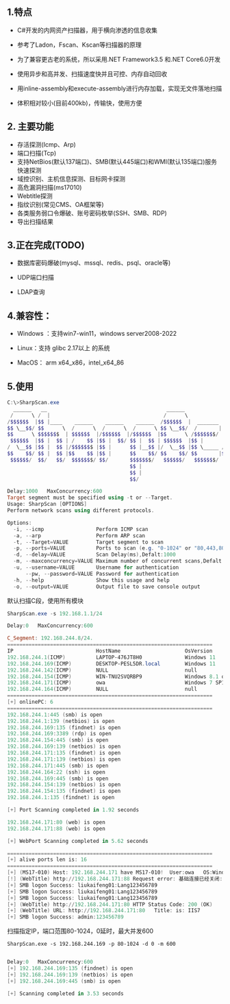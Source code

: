 





## 1.特点

- C#开发的内网资产扫描器，用于横向渗透的信息收集
- 参考了Ladon，Fscan、Kscan等扫描器的原理
- 为了兼容更古老的系统，所以采用.NET Framework3.5 和.NET Core6.0开发
- 使用异步和高并发、扫描速度快并且可控、内存自动回收
- 用inline-assembly和execute-assembly进行内存加载，实现无文件落地扫描

- 体积相对较小(目前400kb)，传输快，使用方便


## 2. 主要功能

- 存活探测(Icmp、Arp)
- 端口扫描(Tcp)
- 支持NetBios(默认137端口)、SMB(默认445端口)和WMI(默认135端口)服务快速探测
- 域控识别、主机信息探测、目标网卡探测
- 高危漏洞扫描(ms17010)
- Webtitle探测
- 指纹识别(常见CMS、OA框架等)
- 各类服务弱口令爆破、账号密码枚举(SSH、SMB、RDP)
- 导出扫描结果

## 3.正在完成(TODO)

- 数据库密码爆破(mysql、mssql、redis、psql、oracle等)

- UDP端口扫描

- LDAP查询

  

## 4.兼容性：

- Windows ：支持win7-win11，windows server2008-2022

- Linux：支持 glibc 2.17以上 的系统

- MacOS： arm x64_x86，intel_x64_86

## 5.使用

```powershell
C:\>SharpScan.exe
  ______   __                                       ______
 /      \ /  |                                     /      \
/$$$$$$  |$$ |____    ______    ______    ______  /$$$$$$  |  _______   ______   _______
$$ \__$$/ $$      \  /      \  /      \  /      \ $$ \__$$/  /       | /      \ /       \
$$      \ $$$$$$$  | $$$$$$  |/$$$$$$  |/$$$$$$  |$$      \ /$$$$$$$/  $$$$$$  |$$$$$$$  |
 $$$$$$  |$$ |  $$ | /    $$ |$$ |  $$/ $$ |  $$ | $$$$$$  |$$ |       /    $$ |$$ |  $$ |
/  \__$$ |$$ |  $$ |/$$$$$$$ |$$ |      $$ |__$$ |/  \__$$ |$$ \_____ /$$$$$$$ |$$ |  $$ |
$$    $$/ $$ |  $$ |$$    $$ |$$ |      $$    $$/ $$    $$/ $$       |$$    $$ |$$ |  $$ |
 $$$$$$/  $$/   $$/  $$$$$$$/ $$/       $$$$$$$/   $$$$$$/   $$$$$$$/  $$$$$$$/ $$/   $$/
                                        $$ |
                                        $$ |
                                        $$/

Delay:1000   MaxConcurrency:600
Target segment must be specified using -t or --Target.
Usage: SharpScan [OPTIONS]
Perform network scans using different protocols.

Options:
  -i, --icmp                 Perform ICMP scan
  -a, --arp                  Perform ARP scan
  -t, --Target=VALUE         Target segment to scan
  -p, --ports=VALUE          Ports to scan (e.g. "0-1024" or "80,443,8080")
  -d, --delay=VALUE          Scan Delay(ms),Defalt:1000
  -m, --maxconcurrency=VALUE Maximum number of concurrent scans,Defalt:600
  -u, --username=VALUE       Username for authentication
      --pw, --password=VALUE Password for authentication
  -h, --help                 Show this usage and help
  -o, --output=VALUE         Output file to save console output
```



默认扫描C段，使用所有模块

```powershell
SharpScan.exe -s 192.168.1.1/24
```

```powershell
Delay:0   MaxConcurrency:600

C_Segment: 192.168.244.8/24.
===================================================================
IP                           HostName                     OsVersion
192.168.244.1(ICMP)          LAPTOP-476JT8H0              Windows 11
192.168.244.169(ICMP)        DESKTOP-PESL5DR.local        Windows 11
192.168.244.142(ICMP)        NULL                         null
192.168.244.154(ICMP)        WIN-TNU2SVQRBP9              Windows 8.1 or Windows Server 2012 R2
192.168.244.171(ICMP)        owa                          Windows 7 SP1 or Windows Server 2008 R2 SP1
192.168.244.164(ICMP)        NULL                         null
===================================================================
[+] onlinePC: 6
===================================================================
192.168.244.1:445 (smb) is open
192.168.244.1:139 (netbios) is open
192.168.244.169:135 (findnet) is open
192.168.244.169:3389 (rdp) is open
192.168.244.154:445 (smb) is open
192.168.244.169:139 (netbios) is open
192.168.244.171:135 (findnet) is open
192.168.244.171:139 (netbios) is open
192.168.244.171:445 (smb) is open
192.168.244.164:22 (ssh) is open
192.168.244.169:445 (smb) is open
192.168.244.154:139 (netbios) is open
192.168.244.154:135 (findnet) is open
192.168.244.1:135 (findnet) is open

[+] Port Scanning completed in 1.92 seconds

192.168.244.171:80 (web) is open
192.168.244.171:88 (web) is open

[+] WebPort Scanning completed in 5.62 seconds

===================================================================
[+] alive ports len is: 16
===================================================================
[+] (MS17-010) Host: 192.168.244.171 have MS17-010!  User:owa   OS:Windows 7 SP1 or Windows Server 2008 R2 SP1
[!] (WebTitle) http://192.168.244.171:88 Request error: 基础连接已经关闭: 接收时发生错误。
[+] SMB logon Success: liukaifeng01:Lang123456789
[+] SMB logon Success: liukaifeng01:Lang123456789
[+] SMB logon Success: liukaifeng01:Lang123456789
[+] (WebTitle) http://192.168.244.171:80 HTTP Status Code: 200 (OK)
[+] (WebTitle) URL: http://192.168.244.171:80   Title: is: IIS7
[+] SMB logon Success: admin:123456789
```

扫描指定IP，端口范围80-1024，0延时，最大并发600

```postgresql
SharpScan.exe -s 192.168.244.169 -p 80-1024 -d 0 -m 600
```

```powershell

Delay:0   MaxConcurrency:600
[+] 192.168.244.169:135 (findnet) is open
[+] 192.168.244.169:139 (netbios) is open
[+] 192.168.244.169:445 (smb) is open

[+] Scanning completed in 3.53 seconds
```

